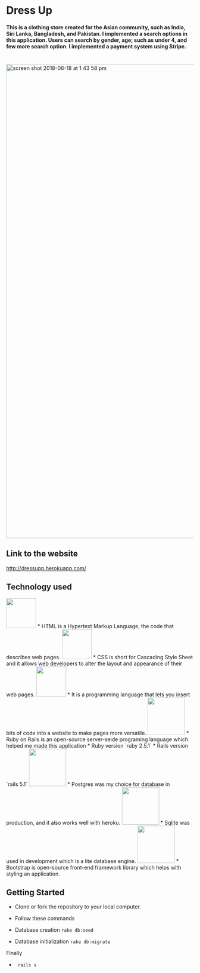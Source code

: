 # Dress Up
#### This is a clothing store created for the Asian community, such as India, Siri Lanka, Bangladesh, and Pakistan. I implemented a search options in this application. Users can search by gender, age; such as under 4, and few more search option. I implemented a payment system using Stripe.
#

<img width="1269" alt="screen shot 2018-06-18 at 1 43 58 pm" src="https://user-images.githubusercontent.com/26211014/41552769-ccca8e7a-72fd-11e8-84e4-77d5313cbc3f.png">


## Link to the website
http://dressupp.herokuapp.com/


## Technology used

<img src="http://www.asti.co.in/wp-content/uploads/2017/01/html_icon.png"  width="80px">
* HTML is a Hypertext Markup Language, the code that describes web pages.

<img src="http://icons.iconarchive.com/icons/graphics-vibe/developer/256/css-icon.png"  width="80px">
* CSS is short for Cascading Style Sheet and it allows web developers to alter the layout and appearance of their web pages.

<img src="https://cms-assets.tutsplus.com/uploads/users/34/posts/26194/preview_image/javascript.png"  width="80px">
* It is a programming language that lets you insert bits of code into a website to make pages more versatile.

<img src="https://upload.wikimedia.org/wikipedia/commons/thumb/6/62/Ruby_On_Rails_Logo.svg/1200px-Ruby_On_Rails_Logo.svg.png"  width="100px">
* Ruby on Rails is an open-source server-seide programing language which helped me made this application
* Ruby version
`ruby 2.5.1`
* Rails version
`rails 5.1`
<img src="https://images.g2crowd.com/uploads/product/image/social_landscape/social_landscape_1489695931/postgresql.png"  width="100px">
* Postgres was my choice for database in production, and it also works well with heroku.

<img src="https://upload.wikimedia.org/wikipedia/commons/thumb/3/38/SQLite370.svg/1280px-SQLite370.svg.png"  width="100px">
* Sqlite was used in development which is a lite database engine.

<img src="https://jfdi.info/wp-content/uploads/bootstrap.png" width="100px">
* Bootstrap is open-source front-end framework library which helps with styling an application.


## Getting Started
* Clone or fork the repository to your local computer.
* Follow these commands

* Database creation
`rake db:seed`

* Database initialization
`rake db:migrate`

Finally
* ` rails s`



